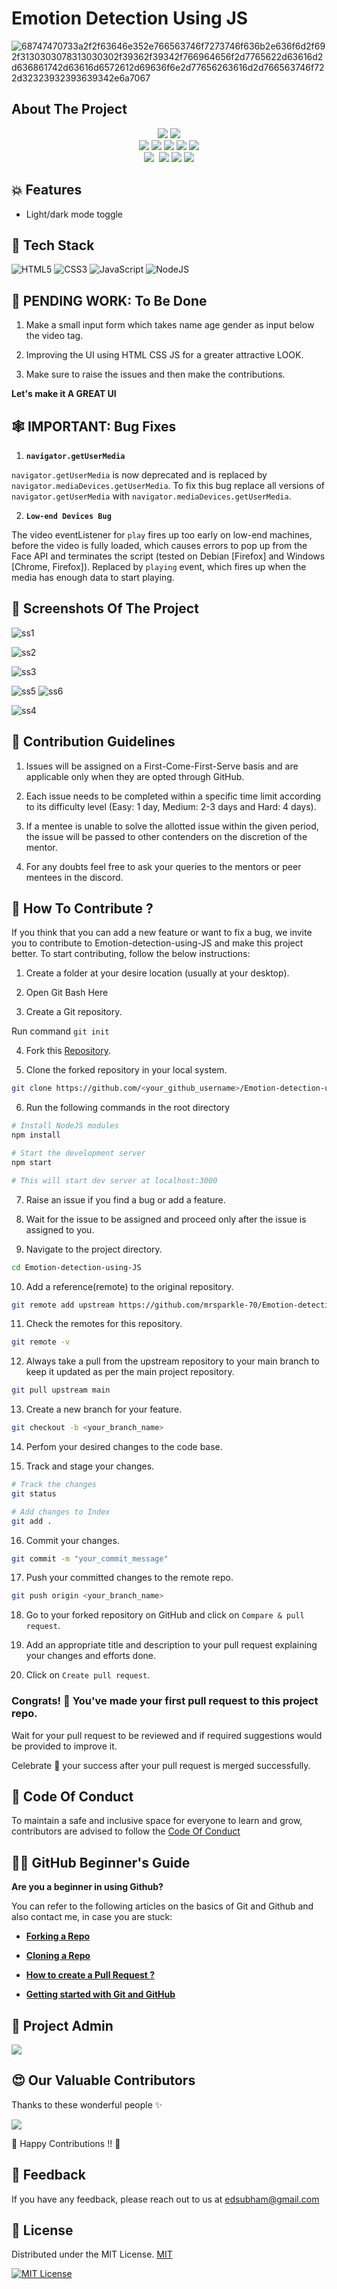 
# Emotion Detection Using JS


![68747470733a2f2f63646e352e766563746f7273746f636b2e636f6d2f692f3130303078313030302f39362f39342f766964656f2d7765622d63616d2d636861742d63616d6572612d69636f6e2d77656263616d2d766563746f722d32323932393639342e6a7067](https://user-images.githubusercontent.com/55338588/219953534-e379c4a1-7367-42a2-bd75-50c71f5a8144.jpg)



## About The Project
<div align="center">
<img src="https://forthebadge.com/images/badges/built-with-love.svg" />
  <img src="https://forthebadge.com/images/badges/open-source.svg" /><br>
 <img src="https://img.shields.io/badge/-PRs%20welcome-green" />
  <img src="https://api.visitorbadge.io/api/visitors?path=https%3A%2F%2Fgithub.com%2Fmrsparkle-70%2FEmotion-detection-using-JS&countColor=%23263759&style=flat" />
  <img src="https://img.shields.io/github/forks/mrsparkle-70/Emotion-detection-using-JS" />
  <img src="https://img.shields.io/github/stars/mrsparkle-70/Emotion-detection-using-JS" />
  <img src="https://img.shields.io/github/last-commit/mrsparkle-70/Emotion-detection-using-JS" /><br>
   <img src="https://img.shields.io/github/issues/mrsparkle-70/Emotion-detection-using-JS" />
  <img src"https://img.shields.io/github/issues-closed-raw/mrsparkle-70/Emotion-detection-using-JS" />
  <img src="https://img.shields.io/github/issues-closed-raw/mrsparkle-70/Emotion-detection-using-JS" />
  <img src="https://img.shields.io/github/issues-pr-raw/mrsparkle-70/Emotion-detection-using-JS" />
  <img src="https://img.shields.io/github/issues-pr-closed/mrsparkle-70/Emotion-detection-using-JS" />
  </div>
  

## 💥 Features

- Light/dark mode toggle



## 📌 Tech Stack

![HTML5](https://img.shields.io/badge/html5-%23E34F26.svg?style=for-the-badge&logo=html5&logoColor=white)
![CSS3](https://img.shields.io/badge/css3-%231572B6.svg?style=for-the-badge&logo=css3&logoColor=white)
![JavaScript](https://img.shields.io/badge/javascript-%23323330.svg?style=for-the-badge&logo=javascript&logoColor=%23F7DF1E)
![NodeJS](https://img.shields.io/badge/node.js-6DA55F?style=for-the-badge&logo=node.js&logoColor=white)

## 🚀 PENDING WORK: To Be Done

1. Make a small input form which takes name age gender as input below the video tag.

2. Improving the UI using HTML CSS JS for a greater attractive LOOK.

3. Make sure to raise the issues and then make the contributions.

**Let's make it A GREAT UI**


##  🕸 IMPORTANT: Bug Fixes

1. **`navigator.getUserMedia`**

`navigator.getUserMedia` is now deprecated and is replaced by `navigator.mediaDevices.getUserMedia`. To fix this bug replace all versions of `navigator.getUserMedia` with `navigator.mediaDevices.getUserMedia`.

2. **`Low-end Devices Bug`**

The video eventListener for `play` fires up too early on low-end machines, before the video is fully loaded, which causes errors to pop up from the Face API and terminates the script (tested on Debian [Firefox] and Windows [Chrome, Firefox]). Replaced by `playing` event, which fires up when the media has enough data to start playing.



## 📸 Screenshots Of The Project


![ss1](https://user-images.githubusercontent.com/91181981/222946613-4ede0f58-9026-40ca-8d59-46ea74de6702.png)


![ss2](https://user-images.githubusercontent.com/91181981/222946635-0d6be4a6-c3a7-406c-a38f-3ccb9da2a405.png)


![ss3](https://user-images.githubusercontent.com/91181981/222946638-8932d674-0215-4250-b829-b18995ad7095.png)

![ss5](https://user-images.githubusercontent.com/91181981/222946643-544d35ee-ed7e-4a3f-98c2-215a5b1eb23b.png)
![ss6](https://user-images.githubusercontent.com/91181981/222946906-ff01f2c5-30dd-4330-ae7c-805d0db779a2.png)

![ss4](https://user-images.githubusercontent.com/91181981/222946645-11017788-23da-44b8-afb8-9e7bdc5ff60c.png)



## 📑 Contribution Guidelines

1. Issues will be assigned on a First-Come-First-Serve basis and are applicable only when they are opted through GitHub.

2. Each issue needs to be completed within a specific time limit according to its difficulty level (Easy: 1 day, Medium: 2-3 days and Hard: 4 days).

3. If a mentee is unable to solve the allotted issue within the given period, the issue will be passed to other contenders on the discretion of the mentor.

4. For any doubts feel free to ask your queries to the mentors or peer mentees in the discord.


## 🤝 How To Contribute ?

If you think that you can add a new feature or want to fix a bug, we invite you to contribute to Emotion-detection-using-JS and make this project better. To start contributing, follow the below instructions:

1. Create a folder at your desire location (usually at your desktop).

2. Open Git Bash Here

3. Create a Git repository.

Run command `git init`

4. Fork this [Repository](https://github.com/mrsparkle-70/Emotion-detection-using-JS).

5. Clone the forked repository in your local system.

```bash
git clone https://github.com/<your_github_username>/Emotion-detection-using-JS
```

6. Run the following commands in the root directory 
```bash
# Install NodeJS modules
npm install

# Start the development server
npm start

# This will start dev server at localhost:3000
```

7. Raise an issue if you find a bug or add a feature.

8. Wait for the issue to be assigned and proceed only after the issue is assigned to you.

9. Navigate to the project directory.

```bash
cd Emotion-detection-using-JS
```

10. Add a reference(remote) to the original repository.

```bash
git remote add upstream https://github.com/mrsparkle-70/Emotion-detection-using-JS.git
```

11. Check the remotes for this repository.

```bash
git remote -v
```

12. Always take a pull from the upstream repository to your main branch to keep it updated as per the main project repository.

```bash
git pull upstream main
```

13. Create a new branch for your feature.

```bash
git checkout -b <your_branch_name>
```

14. Perfom your desired changes to the code base.


15. Track and stage your changes.

```bash
# Track the changes
git status

# Add changes to Index
git add .
```

16. Commit your changes.

```bash
git commit -m "your_commit_message"
```

17. Push your committed changes to the remote repo.

```bash
git push origin <your_branch_name>
```

18. Go to your forked repository on GitHub and click on `Compare & pull request`.

19. Add an appropriate title and description to your pull request explaining your changes and efforts done.

20. Click on `Create pull request`.


### Congrats! 🥳 You've made your first pull request to this project repo.

Wait for your pull request to be reviewed and if required suggestions would be provided to improve it.

Celebrate 🥳 your success after your pull request is merged successfully.


## 📑 Code Of Conduct

To maintain a safe and inclusive space for everyone to learn and grow, contributors are advised to follow the
[Code Of Conduct](https://github.com/mrsparkle-70/Emotion-detection-using-JS/blob/main/CODE_OF_CONDUCT.md)


## 👨‍💻 GitHub Beginner's Guide

**Are you a beginner in using Github?**

You can refer to the following articles on the basics of Git and Github and also contact me, in case you are stuck:

- [**Forking a Repo**](https://docs.github.com/en/get-started/quickstart/fork-a-repo)

- [**Cloning a Repo**](https://docs.github.com/en/desktop/contributing-and-collaborating-using-github-desktop/working-with-your-remote-repository-on-github-or-github-enterprise/creating-an-issue-or-pull-request)

- [**How to create a Pull Request ?**](https://opensource.com/article/19/7/create-pull-request-github)

- [**Getting started with Git and GitHub**](https://towardsdatascience.com/getting-started-with-git-and-github-6fcd0f2d4ac6)



## 🤵 Project Admin

<a href="https://github.com/mrsparkle-70/mrsparkle-70/graphs/contributors">
  <img src="https://contrib.rocks/image?repo=mrsparkle-70/mrsparkle-70" />
</a>

## 😍 Our Valuable Contributors

Thanks to these wonderful people ✨

<a href="https://github.com/mrsparkle-70/Emotion-detection-using-JS/graphs/contributors">
  <img src="https://contrib.rocks/image?repo=mrsparkle-70/Emotion-detection-using-JS" />
</a>

💙 Happy Contributions !! 💙


## 📝 Feedback

If you have any feedback, please reach out to us at  edsubham@gmail.com

## 📜 License 

Distributed under the MIT License. 
[MIT](https://choosealicense.com/licenses/mit/)

[![MIT License](https://img.shields.io/badge/License-MIT-green.svg)](https://choosealicense.com/licenses/mit/)
